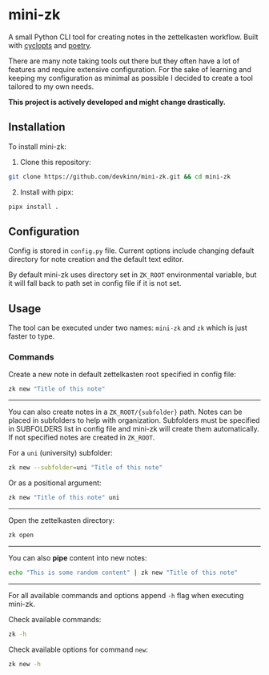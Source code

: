 # mini-zk

A small Python CLI tool for creating notes in the zettelkasten workflow. Built with [cyclopts](https://github.com/BrianPugh/cyclopts) and [poetry](https://github.com/python-poetry/poetry).

There are many note taking tools out there but they often have a lot of features and require extensive configuration. For the sake of learning and keeping my configuration as minimal as possible I decided to create a tool tailored to my own needs.

**This project is actively developed and might change drastically.**

## Installation

To install mini-zk:

1. Clone this repository:

```bash
git clone https://github.com/devkinn/mini-zk.git && cd mini-zk
```

2. Install with pipx:

```bash
pipx install .
```

## Configuration

Config is stored in `config.py` file. Current options include changing default directory for note creation and the default text editor.

By default mini-zk uses directory set in `ZK_ROOT` environmental variable, but it will fall back to path set in config file if it is not set.

## Usage

The tool can be executed under two names: `mini-zk` and `zk` which is just faster to type.

### Commands

Create a new note in default zettelkasten root specified in config file:

```bash
zk new "Title of this note"
```

----------

You can also create notes in a `ZK_ROOT/{subfolder}` path. Notes can be placed in subfolders to help with organization. Subfolders must be specified in SUBFOLDERS list in config file and mini-zk will create them automatically. If not specified notes are created in `ZK_ROOT`.

For a `uni` (university) subfolder:

```bash
zk new --subfolder=uni "Title of this note"
```

Or as a positional argument:

```bash
zk new "Title of this note" uni
```

----------

Open the zettelkasten directory:

```bash
zk open
```

----------

You can also **pipe** content into new notes:

```bash
echo "This is some random content" | zk new "Title of this note"
```

----------

For all available commands and options append `-h` flag when executing mini-zk.

Check available commands:

```bash
zk -h
```

Check available options for command `new`:

```bash
zk new -h
```
